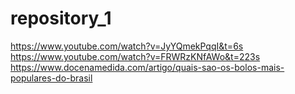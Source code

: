 # repository_1
https://www.youtube.com/watch?v=JyYQmekPqqI&t=6s
https://www.youtube.com/watch?v=FRWRzKNfAWo&t=223s
https://www.docenamedida.com/artigo/quais-sao-os-bolos-mais-populares-do-brasil
